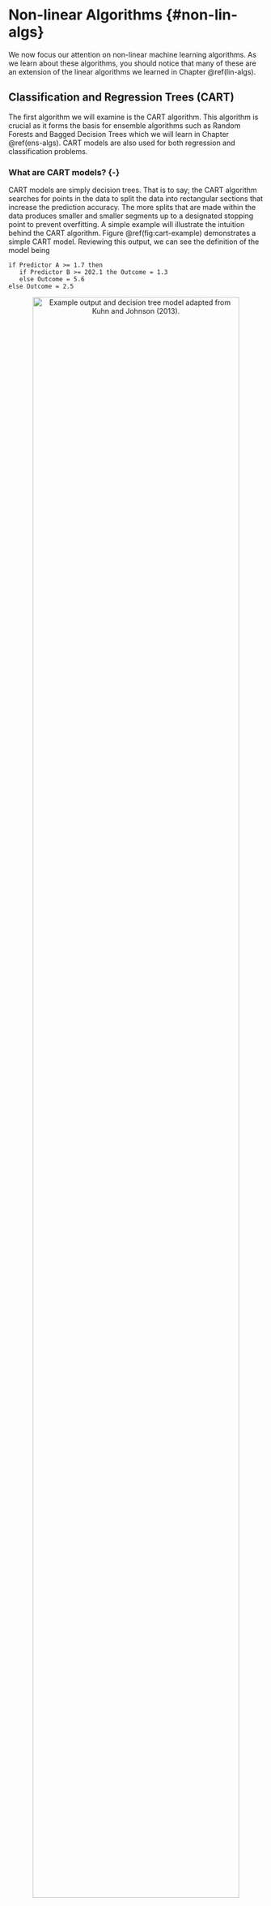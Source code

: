 # Non-linear Algorithms {#non-lin-algs}

We now focus our attention on non-linear machine learning algorithms. As we learn about these algorithms, you should notice that many of these are an extension of the linear algorithms we learned in Chapter \@ref(lin-algs).  

## Classification and Regression Trees (CART)

The first algorithm we will examine is the CART algorithm. This algorithm is crucial as it forms the basis for ensemble algorithms such as Random Forests and Bagged Decision Trees which we will learn in Chapter \@ref(ens-algs). CART models are also used for both regression and classification problems. 

### What are CART models? {-}

CART models are simply decision trees. That is to say; the CART algorithm searches for points in the data to split the data into rectangular sections that increase the prediction accuracy. The more splits that are made within the data produces smaller and smaller segments up to a designated stopping point to prevent overfitting. A simple example will illustrate the intuition behind the CART algorithm.  Figure \@ref(fig:cart-example) demonstrates a simple CART model. Reviewing this output, we can see the definition of the model being

```
if Predictor A >= 1.7 then
   if Predictor B >= 202.1 the Outcome = 1.3
   else Outcome = 5.6
else Outcome = 2.5
```

<div class="figure" style="text-align: center">
<img src="img/cart-example.png" alt="Example output and decision tree model adapted from Kuhn and Johnson (2013)." width="90%" />
<p class="caption">(\#fig:cart-example)Example output and decision tree model adapted from Kuhn and Johnson (2013).</p>
</div>

Using the above decision algorithm, we can make future predictions based on the split values of Predictor A and B. 

### How does a CART model learn from data? {-}

#### Regression Trees {-}

For regression trees, CART models search through all the data points for each predictor to determine the optimal split point that partitions the data into two groups and the sum of squared errors (SSE) is the lowest possible value for that split. In the previous example, that value was 1.7 for Predictor A. From that first split; the method is repeated within each new region until the model reaches a designated stopping point, for instance, $n < 20$ data points in any new region. 


\[
SSE\ =\ \sum_{i\in S_1}^{ }\left(y_i-\overline{y_1}\right)^2\ +\ \sum_{i\in S_2}^{ }\left(y_i-\overline{y_2}\right)^2
\]


#### Classification Trees {-}

A frequently used measure for classification trees is the GINI index and is computed by

\[
G\ =\ \sum_{k=1}^Kp_k\times\left(1-p_k\right)
\]

where $p_k$ is the classification probability of the $k$th class. The optimal split point search process is similar to the regression method, except now the algorithm searches for the best split point based on the lowest Gini index indicating the purest node for that split. In this case, purity refers to a node having more of one particular class than another. 

#### Two-class Example {-}
To illustrate how to compute the Gini index, we will walk through a simple two-class example. The first step is to sort the sample based on the predictor values and then find the midpoint of the optimal split point. This split would create a contingency table like the one below. For this table, $n_{11}$ is the proportion of sample observations that are in group 1(samples that are greater than the split value) class 1. The same logic follows for the other three split values. The bold-faced values are the sub-totals of the split groups and the classifications. 


                        Class1                      Class2
--------------  -----------------------  -----------------------  ---------------------------
$>$ split          $n_{11}$               $n_{12}$                 $\mathbf{n_{>split}}$ 
$\leq$ split       $n_{21}$               $n_{22}$                 $\mathbf{n_{\leq split}}$
                 $\mathbf{n_{class1}}$    $\mathbf{n_{class2}}$    $\mathbf{n}$
---------------------------------------------------------------------------------------------

Before the split, the initial Gini index is 

\[G = 2\left(\frac{n_{class1}}{n}\right)\left(\frac{n_{class2}}{n}\right)\]. 

After the split, the Gini index changes to

\[
\begin{align}
G &=\ 2\left[\left(\frac{n_{11}}{n_{>split}}\right)\left(\frac{n_{12}}{n_{>split}}\right)\left(\frac{n_{>split}}{n}\right)\ +\ \left(\frac{n_{21}}{n_{\leq split}}\right)\left(\frac{n_{22}}{n_{\leq split}}\right)\left(\frac{n_{\leq split}}{n}\right)\right]\\
&=\ 2\left[\left(\frac{n_{11}}{n}\right)\left(\frac{n_{12}}{n_{>split}}\right)\ +\ \left(\frac{n_{21}}{n}\right)\left(\frac{n_{22}}{n_{\leq split}}\right)\right]
\end{align}
\]

We can see from the above equation that the Gini index now depends upon the proportion of samples of each class within a region that is weighted by the proportion of sample points in each split group. We compare the new Gini index value to the previous value of the Gini index.  If the new value is smaller than the previous value, the model makes the split the proposed split otherwise. 

Another frequently used method is the Information (Entropy) index and is calculated by

\[
I =\ \sum_{k=1}^{K}-p_klog_2\left(p_k\right)
\]

Similar to the Gini index for K = 2 classes, the information before a split is

\[
I(\text{before split}) = -\left[\frac{n_{class1}}{n}\ \times log_2\left(\frac{n_{class1}}{n}\right)\right]\ - \left[\frac{n_{class2}}{n}\ \times log_2\left(\frac{n_{class2}}{n}\right)\right]
\]

To determine how well a split improved the model, we will compute the information gain statistic. An increase in gain is an advantage, and a decrease in gain is a disadvantage. The calculation of gain is

\[
gain(\text{split}) =\ I(\text{before split})\ -\ I(\text{after split})
\]

To calculate the information index after the split, do the following

\[
\begin{align}
I(>split) &=\ -\left[\frac{n_{11}}{n_{>split}}\ \times\ log_2\left(\frac{n_{11}}{n_{>split}}\right)\right]\ - \left[\frac{n_{12}}{n_{>split}}\ \times\ log_2\left(\frac{n_{12}}{n_{>split}}\right)\right]\\
I(\leq split) &=\ -\left[\frac{n_{21}}{n_{\leq split}}\ \times\ log_2\left(\frac{n_{21}}{n_{\leq split}}\right)\right]\ - \left[\frac{n_{22}}{n_{\leq split}}\ \times\ log_2\left(\frac{n_{22}}{n_{\leq split}}\right)\right]\\ 
I(\text{after split}) &=\ \frac{n_{>split}}{n}\ I(>split)\ +\ \frac{n_{\leq split}}{n}\ I(\leq split)
\end{align}
\]

##### Gini Example {-}
We will now work through an example problem using the Gini index. Figure \@ref(fig:gini-example) shows the results of predicted classes with regions for a two-class model. There are a total of 208 observations: 111 observations for Class 1 and 97 observations for Class 2. Using this information, we can compute the Gini index before any splits.


```r
n_obs <- 208
n_class_one <- 111
n_class_two <- 97
gini_before <- 2 * (n_class_one/n_obs) * (n_class_two/n_obs)
```

Based on the above calculation the pre-split Gini index is 0.498. 

<div class="figure" style="text-align: center">
<img src="img/applied-pred-Ch14Fig01.png" alt="Example classification model results." width="90%" />
<p class="caption">(\#fig:gini-example)Example classification model results.</p>
</div>


The contingency table for Predictor B of the above figure is below. Using this information, we can compute the post-split Gini index 

                  Class1     Class2
--------------  ---------- ----------
$B > 0.197$         91         30
$B \leq 0.197$      20         67
-------------------------------------


```r
n11 <- 91; n12 <- 30; n21 <- 20; n22 <- 67;
n_group_one <- 121; n_group_two <- 87;
group_one_prop <- (n11/n_obs)*(n12/n_group_one)
group_two_prop <- (n21/n_obs)*(n22/n_group_two)
gini_after <- 2 * sum(group_one_prop,group_two_prop)
```

The final Gini index post-split is now 0.365 which indicates an improvement in classification purity. We can also observe that any value $\leq 0.197$ will receive a classification of 2 and a classification of 1 otherwise with regards to this particular split point. 

### Pre-processing requirements? {-}

CART models do not require any special pre-processing of the data, but you can center and scale values based on skewness and other factors.

### Practical Exerecise

#### Libraries{-}
This exercise will use the ``AppliedPredictiveModeling``, ``rpart``, ``caret``, and ``partykit`` packages.


```r
library(AppliedPredictiveModeling)
library(rpart)
library(caret)
library(partykit)
library(mlbench)
```

#### Regression Tree {-}

##### Data {-}
For this exercise, we will use the solubility dataset described in @kuhn2013applied. In short, the features of this dataset are:

* 208 binary "fingerprints" that indicate the presence or absence of a particular chemical sub-structure; 
* 16 count descriptors (such as the number of bonds or the number of Bromine atoms);
* 4 continuous descriptors (such as molecular weight or surface area) [@kuhn2014package]. 

The authors centered and scaled the data to account for skewness. The target variable is a vector of log10 solubility values. The goal of this exercise is to predict the solubility value based on the set of features. Below is a view of some of the features and target values


```r
data(solubility)
str(solTrainXtrans[,c(1:10,209:228)])
```

```
## 'data.frame':	951 obs. of  30 variables:
##  $ FP001            : int  0 0 1 0 0 1 0 1 1 1 ...
##  $ FP002            : int  1 1 1 0 0 0 1 0 0 1 ...
##  $ FP003            : int  0 0 1 1 1 1 0 1 1 1 ...
##  $ FP004            : int  0 1 1 0 1 1 1 1 1 1 ...
##  $ FP005            : int  1 1 1 0 1 0 1 0 0 1 ...
##  $ FP006            : int  0 1 0 0 1 0 0 0 1 1 ...
##  $ FP007            : int  0 1 0 1 0 0 0 1 1 1 ...
##  $ FP008            : int  1 1 1 0 0 0 1 0 0 0 ...
##  $ FP009            : int  0 0 0 0 1 1 1 0 1 0 ...
##  $ FP010            : int  0 0 1 0 0 0 0 0 0 0 ...
##  $ MolWeight        : num  5.34 5.9 5.33 4.92 5.44 ...
##  $ NumAtoms         : num  3.37 3.91 3.53 3.3 3.47 ...
##  $ NumNonHAtoms     : num  2.83 3.3 2.77 2.4 2.77 ...
##  $ NumBonds         : num  3.43 3.97 3.53 3.3 3.47 ...
##  $ NumNonHBonds     : num  4.01 4.87 3.71 3.08 3.71 ...
##  $ NumMultBonds     : num  5.26 4.68 3.24 1.38 2.94 ...
##  $ NumRotBonds      : num  0 1.609 1.609 0.693 1.792 ...
##  $ NumDblBonds      : num  0 0 0.567 0.805 0 ...
##  $ NumAromaticBonds : num  2.83 2.56 1.95 0 1.95 ...
##  $ NumHydrogen      : num  3.86 5.32 4.73 4.47 4.47 ...
##  $ NumCarbon        : num  4.18 5.09 4.02 3.51 3.32 ...
##  $ NumNitrogen      : num  0.585 0.642 0 0 0.694 ...
##  $ NumOxygen        : num  0 0.693 1.099 0 0 ...
##  $ NumSulfer        : num  0 0.375 0 0 0 0.375 0 0 0 0 ...
##  $ NumChlorine      : num  0 0 0 0 0.375 ...
##  $ NumHalogen       : num  0 0 0 0 0.375 ...
##  $ NumRings         : num  1.386 1.609 0.693 0.693 0.693 ...
##  $ HydrophilicFactor: num  -1.607 -0.441 -0.385 -2.373 -0.071 ...
##  $ SurfaceArea1     : num  6.81 9.75 8.25 0 9.91 ...
##  $ SurfaceArea2     : num  6.81 12.03 8.25 0 9.91 ...
```

```r
str(solTrainY)
```

```
##  num [1:951] -3.97 -3.98 -3.99 -4 -4.06 -4.08 -4.08 -4.1 -4.1 -4.11 ...
```

##### Create and Analyze Regression Tree {-}

The ``rpart()`` function in `R` is a widely used method for computing trees using the CART method, and we will use this function. Another package ``party`` uses the [conditional inference framework](https://stats.stackexchange.com/questions/12140/conditional-inference-trees-vs-traditional-decision-trees) to form its trees.


```r
set.seed(100)
rpartTune <- train(solTrainXtrans, solTrainY,
                   method = "rpart2",
                   tuneLength = 10,
                   trControl= trainControl(method = "cv")
                   )
rpartTune$results
```

```
##    maxdepth     RMSE  Rsquared       MAE     RMSESD RsquaredSD      MAESD
## 1         1 1.617667 0.3745252 1.2657915 0.11511437 0.05777279 0.08191460
## 2         2 1.433114 0.5067404 1.1326186 0.07599686 0.04909341 0.04940391
## 3         3 1.357672 0.5568291 1.0657348 0.07354389 0.05231774 0.06091190
## 4         4 1.263596 0.6166997 0.9974476 0.10201869 0.05547696 0.07947602
## 5         5 1.192831 0.6581800 0.9429124 0.11324197 0.05669830 0.08594278
## 6         6 1.142654 0.6853056 0.9009065 0.10585813 0.05990671 0.08607556
## 7         7 1.111858 0.7020728 0.8707216 0.10580483 0.06389863 0.08126706
## 8         8 1.094535 0.7110088 0.8545809 0.11400541 0.06474333 0.09512021
## 9         9 1.091880 0.7116190 0.8465921 0.11938842 0.06737339 0.10068304
## 10       10 1.068799 0.7236716 0.8232469 0.12842861 0.07102897 0.10641491
```

```r
#Build the initial model

training_data <- data.frame(cbind(solTrainXtrans,solTrainY))
training_model <- rpart(solTrainY ~., data = training_data,
                    control = rpart.control(maxdepth = 10))

#Examine the tree complexity
plotcp(training_model)
```

<img src="03-Non-Linear-Algorithms_files/figure-html/cart-tree-calc-1.png" width="672" />

```r
training_model$cptable
```

```
##            CP nsplit rel error    xerror       xstd
## 1  0.37300506      0 1.0000000 1.0010223 0.05357024
## 2  0.13770014      1 0.6269949 0.6314019 0.03143820
## 3  0.06971510      2 0.4892948 0.4945930 0.02321245
## 4  0.06180269      3 0.4195797 0.4434574 0.02133679
## 5  0.04729111      4 0.3577770 0.3838988 0.01904376
## 6  0.02650301      5 0.3104859 0.3514391 0.01837681
## 7  0.01789274      6 0.2839829 0.3062709 0.01570413
## 8  0.01553523      7 0.2660901 0.2989517 0.01566820
## 9  0.01178134      8 0.2505549 0.2910022 0.01551438
## 10 0.01150195      9 0.2387736 0.2879867 0.01543448
## 11 0.01000000     10 0.2272716 0.2761810 0.01525549
```

```r
#Add min(xerror+xstd) and find the smallest tree w/xerror < min(xerror+xstd)
which(training_model$cptable[,4] < min(training_model$cptable[,4]+training_model$cptable[,5]))
```

```
##  9 10 11 
##  9 10 11
```

```r
#Prune the tree
training_model <- rpart(solTrainY ~., data = training_data,
                    cp = .014)
model_tree <- as.party
```

Figure \@ref(fig:cart-plot) displays the final results that we can use for interpretation of the model. To create the plot just use the code ``plot(model_tree)``. You could also use the ``prp`` function from the ``rpart.plot`` package. Using that package the ``prp`` plot would be 

``prp(training_model,type=4,extra=106,box.col = c("#deebf7","#fff7bc")[training_model$frame$yval],cex = 0.6)``

<div class="figure" style="text-align: center">
<img src="img/final-cart-plot.png" alt="Final CART model regression results." width="90%" />
<p class="caption">(\#fig:cart-plot)Final CART model regression results.</p>
</div>

#### Classification Tree {-}

For this exercise, we will use the ``PimaIndianDiabetes2`` data from the ``mlbench`` package based on the dataset from the [UCI Machine Learning Repository](https://archive.ics.uci.edu/ml/datasets/pima+indians+diabetes). Click the link for a description of the dataset. In this exercise, we will build a classification tree that will classify a person as "pos" or "neg" for diabetes from a set of input features based on personal characteristics. 

##### Data {-}

I already created a training and test dataset from the original data. There are some missing values, so we will only use the complete cases for this example since the algorithms won't work with missing data. 


```r
pima_train <- read.csv("data/pima-train.csv",header=TRUE)
pima_train <- pima_train[complete.cases(pima_train),]
str(pima_train)
```

```
## 'data.frame':	311 obs. of  9 variables:
##  $ pregnant: int  1 0 2 5 0 1 1 3 11 10 ...
##  $ glucose : int  89 137 197 166 118 103 115 126 143 125 ...
##  $ pressure: int  66 40 70 72 84 30 70 88 94 70 ...
##  $ triceps : int  23 35 45 19 47 38 30 41 33 26 ...
##  $ insulin : int  94 168 543 175 230 83 96 235 146 115 ...
##  $ mass    : num  28.1 43.1 30.5 25.8 45.8 43.3 34.6 39.3 36.6 31.1 ...
##  $ pedigree: num  0.167 2.288 0.158 0.587 0.551 ...
##  $ age     : int  21 33 53 51 31 33 32 27 51 41 ...
##  $ diabetes: Factor w/ 2 levels "neg","pos": 1 2 2 2 2 1 2 1 2 2 ...
```

##### Create and Analyze Classification Tree {-}


```r
#Gini Index
set.seed(33)
train_ctrl <- trainControl(method = "repeatedcv", number = 10, repeats = 3)
gini_tune <- train(as.factor(diabetes) ~., data = pima_train, method = "rpart",
                   trControl=train_ctrl,
                   tuneLength = 10, 
                   parms=list(split='gini'))
gini_tune
```

```
## CART 
## 
## 311 samples
##   8 predictor
##   2 classes: 'neg', 'pos' 
## 
## No pre-processing
## Resampling: Cross-Validated (10 fold, repeated 3 times) 
## Summary of sample sizes: 280, 280, 280, 280, 280, 280, ... 
## Resampling results across tuning parameters:
## 
##   cp          Accuracy   Kappa    
##   0.00000000  0.7790703  0.4994923
##   0.03219107  0.7740995  0.4937550
##   0.06438214  0.7699731  0.4670725
##   0.09657321  0.7580735  0.4369132
##   0.12876428  0.7591151  0.4401497
##   0.16095535  0.7410013  0.4188441
##   0.19314642  0.7420430  0.4219648
##   0.22533749  0.7420430  0.4219648
##   0.25752856  0.7420430  0.4219648
##   0.28971963  0.7150448  0.3111903
## 
## Accuracy was used to select the optimal model using the largest value.
## The final value used for the model was cp = 0.
```

```r
pima_gini_model <- rpart(as.factor(diabetes) ~., data = pima_train,
                    cp = .004)
pima_gini_tree <- as.party(pima_gini_model)

#Information Index
set.seed(33)
info_tune <- train(as.factor(diabetes) ~., data = pima_train, method = "rpart",
                   trControl=train_ctrl,
                   tuneLength = 10, 
                   parms=list(split='information'))
info_tune
```

```
## CART 
## 
## 311 samples
##   8 predictor
##   2 classes: 'neg', 'pos' 
## 
## No pre-processing
## Resampling: Cross-Validated (10 fold, repeated 3 times) 
## Summary of sample sizes: 280, 280, 280, 280, 280, 280, ... 
## Resampling results across tuning parameters:
## 
##   cp          Accuracy   Kappa    
##   0.00000000  0.7768907  0.5019724
##   0.03219107  0.7720542  0.4896788
##   0.06438214  0.7731340  0.4906999
##   0.09657321  0.7430847  0.4352926
##   0.12876428  0.7441263  0.4385291
##   0.16095535  0.7366644  0.4268724
##   0.19314642  0.7377061  0.4299930
##   0.22533749  0.7377061  0.4299930
##   0.25752856  0.7377061  0.4299930
##   0.28971963  0.6912097  0.2398796
## 
## Accuracy was used to select the optimal model using the largest value.
## The final value used for the model was cp = 0.
```

```r
pima_info_model <- rpart(as.factor(diabetes)~., data = pima_train,
                         cp = .004)
pima_info_tree <- as.party(pima_info_model)
```

 

<div class="figure" style="text-align: center">
<img src="img/cart-gini-example.png" alt="Gini Index CART model classification results." width="90%" />
<p class="caption">(\#fig:cart-gini-plot)Gini Index CART model classification results.</p>
</div>

<div class="figure" style="text-align: center">
<img src="img/cart-info-example.png" alt="Information Index CART model classification results." width="90%" />
<p class="caption">(\#fig:cart-info-plot)Information Index CART model classification results.</p>
</div>

## Naive Bayes

Recall Baye's Theorem from Chapter \@ref(lin-algs)

\[
\Pr\left(Y\ =\ k\ |X\right)\ =\ \frac{P\left(X|Y\ =\ k\right)P\left(Y\right)}{P\left(X\right)}
\]

where we want to answer the question "what is the probability of a particular target classification given the observed features?"

Upon calculating the posterior probability for each classification, you can then select the classification with the highest probability. In the literature, this calculation is the maximum a posteriori (MAP), and we find it by

\[
\begin{align}
MAP(Y) &=\ max\left(P(Y \vert X\right)\\
&=\ max\left(\frac{P\left(X|Y\ =\ k\right)P\left(Y\right)}{P\left(X\right)}\right)\\
&=\ max\left(P\left(X|Y\ =\ k\right)P\left(Y\right)\right)
\end{align}
\]

We can ignore the denominator of the original equation because the $P(X)$ is a constant for terms. Also, the reason why this method is called Naive Bayes is that the features are assumed to be independent. To put it another way, instead of computing $P(x_1,x_2,\dots,x_p\ \vert Y)$, the independence assumption simplifies this calculation to
 
\[
P\left(X\vert Y\ =\ k\right) = \prod_{j=1}^{P}P\left(X \vert Y\ = k\right)
\]

Another aspect of the Naive Bayes method is the distribution of the features. A Gaussian distribution will be used for continuous features, and kern density estimates for discrete features. 

### Practical Exerecise

We will use the Pima data for this exercise.

#### Naive Bayes Model {-}
We will use the ``naiveBayes`` function from the ``klaR`` package along with the ``caret`` package. 


```r
set.seed(33)
library(klaR)
nb_tune <- train(as.factor(diabetes) ~ ., 
         data=pima_train,
         method = "nb",
         trControl = trainControl(method="none"),
         tuneGrid = data.frame(fL=0, usekernel=FALSE, adjust=1))
nb_preds <- predict(nb_tune,pima_train,type = "raw")
confusionMatrix(nb_preds,as.factor(pima_train$diabetes))
```

```
## Confusion Matrix and Statistics
## 
##           Reference
## Prediction neg pos
##        neg 169  35
##        pos  35  72
##                                           
##                Accuracy : 0.7749          
##                  95% CI : (0.7244, 0.8201)
##     No Information Rate : 0.6559          
##     P-Value [Acc > NIR] : 3.352e-06       
##                                           
##                   Kappa : 0.5013          
##  Mcnemar's Test P-Value : 1               
##                                           
##             Sensitivity : 0.8284          
##             Specificity : 0.6729          
##          Pos Pred Value : 0.8284          
##          Neg Pred Value : 0.6729          
##              Prevalence : 0.6559          
##          Detection Rate : 0.5434          
##    Detection Prevalence : 0.6559          
##       Balanced Accuracy : 0.7507          
##                                           
##        'Positive' Class : neg             
## 
```

## k-Nearest Neigbors

The basic idea of the $k$-nearest neighbors (KNN) algorithm is to create a distance matrix of the all the feature variables and choose the $k$ nearest data points closest to an evaluated point. Since KNN uses the entire dataset, no learning is necessary from the algorithm. The primary choice of the modeler is what decision metric to use. The primary metric used is a variation of the Minkowski distance metric. You can compute this metric by

\[
\left(\sum_{i=1}^{P}\vert x_{ai} - x_{bi} \vert^q\right)^\frac{1}{q}
\]

where $\mathbf{x_a}$ and $\mathbf{x_b}$ are two sample points in the dataset. When $q\ =\ 1$ this distance metric is the Manhattan (city-block) distance. When $q\ =\ 2$ this distance is the Eculidean distance. Generally, you will use Euclidean distance for continuous predictors and Manhattan distance for categorical or binary predictors. 

### Curse of Dimensionality {-}

Just like other machine learning methods the KNN method has its own disadvantages. One disadvantage deals with high dimensional data. In essence, distances in higher dimensions are larger which ultimately mean that similar points are not necessarily local to each other. Figure \@ref(fig:knn-curse) demonstrates this problem. The figure on the left shows a unit hypercube with a sub-cube that captures a fraction of the data of the original hypercube. The sub-figure on the right, shows how much of the range of each coordinate you need to capture within the sub-cube. For instance, if you want to capture 10% of the data, you will need to capture 80% of the range of coordinates for a 10-dimension dataset. This percentage increases exponentially with additional dimensions. 

<div class="figure" style="text-align: center">
<img src="img/knn-curse.png" alt="Illustration of dimensionality curse adapted from Hastie, Tibshirani, and Friedman (2009." width="90%" />
<p class="caption">(\#fig:knn-curse)Illustration of dimensionality curse adapted from Hastie, Tibshirani, and Friedman (2009.</p>
</div>

### Practical Exerecise

#### Regression {-}

##### Data {-}
We will use the solubility data for this exercise


```r
knn_data <- solTrainXtrans[,-nearZeroVar(solTrainXtrans)]
```

##### Create the model {-}

```r
set.seed(100)
knn_reg_model <- train(knn_data,
                       solTrainY,
                       method = "knn",
                       #Center and scaling will occur for new predictors
                       preProc = c("center", "scale"),
                       tuneGrid = data.frame(.k = 1:20),
                       trControl = trainControl(method = "cv")
                       )
knn_reg_model$finalModel
```

```
## 4-nearest neighbor regression model
```

The final model selected was a model based on a value of $k\ =\ 4$. Figure \@ref(fig:knn-reg-plot) shows graphically why this model was the best of the 20 analyzed. 

<div class="figure" style="text-align: center">
<img src="img/knn-reg-plot.png" alt="Plots of RMSE and RSquared for values of k." width="90%" />
<p class="caption">(\#fig:knn-reg-plot)Plots of RMSE and RSquared for values of k.</p>
</div>

#### Classification {-}
We will again use the Pima data.


```r
set.seed(202)
pima_knn <- train(as.factor(diabetes)~.,
                  data = pima_train,
                  method = "knn",
                  metric = "ROC",
                  preProc = c("center", "scale"),
                  tuneGrid = data.frame(.k=1:50),
                  trControl = trainControl(method = "cv",
                                           classProbs = TRUE,
                                           summaryFunction = twoClassSummary))
pima_knn$finalModel
```

```
## 27-nearest neighbor model
## Training set outcome distribution:
## 
## neg pos 
## 204 107
```


The final model was computed from a total of $k\ =\ 27$ neighbors and a comparison of the ROC metric for each neighbor is shown in Figure \@ref(fig:knn-class-plot).

<div class="figure" style="text-align: center">
<img src="img/knn-class-plot.png" alt="Receiver-Operator Characteristic (ROC) curve results." width="90%" />
<p class="caption">(\#fig:knn-class-plot)Receiver-Operator Characteristic (ROC) curve results.</p>
</div>

#### Exercise {-}
Create a new KNN model using only three predictor variables for the Pima data and compare those results to the current KNN model. Use the plot from the regression tree as a guide to determine which variables to choose. 

## Support Vector Machines

### Practical Exerecise


